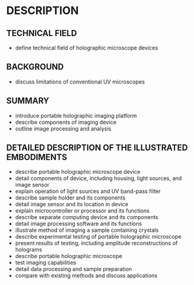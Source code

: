 # DESCRIPTION

## TECHNICAL FIELD

- define technical field of holographic microscope devices

## BACKGROUND

- discuss limitations of conventional UV microscopes

## SUMMARY

- introduce portable holographic imaging platform
- describe components of imaging device
- outline image processing and analysis

## DETAILED DESCRIPTION OF THE ILLUSTRATED EMBODIMENTS

- describe portable holographic microscope device
- detail components of device, including housing, light sources, and image sensor
- explain operation of light sources and UV band-pass filter
- describe sample holder and its components
- detail image sensor and its location in device
- explain microcontroller or processor and its functions
- describe separate computing device and its components
- detail image processing software and its functions
- illustrate method of imaging a sample containing crystals
- describe experimental testing of portable holographic microscope
- present results of testing, including amplitude reconstructions of holograms
- describe portable holographic microscope
- test imaging capabilities
- detail data processing and sample preparation
- compare with existing methods and discuss applications

